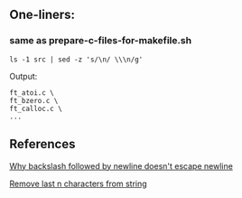 ## One-liners:

### same as prepare-c-files-for-makefile.sh
```console
ls -1 src | sed -z 's/\n/ \\\n/g'
```

Output:
```console
ft_atoi.c \
ft_bzero.c \
ft_calloc.c \
...
```

## References
[Why backslash followed by newline doesn't escape newline](https://superuser.com/questions/951905/is-there-a-way-to-echo-a-blackslash-followed-by-newline-in-bash)

[Remove last n characters from string](https://stackoverflow.com/questions/27658675/how-to-remove-last-n-characters-from-a-string-in-bash)

